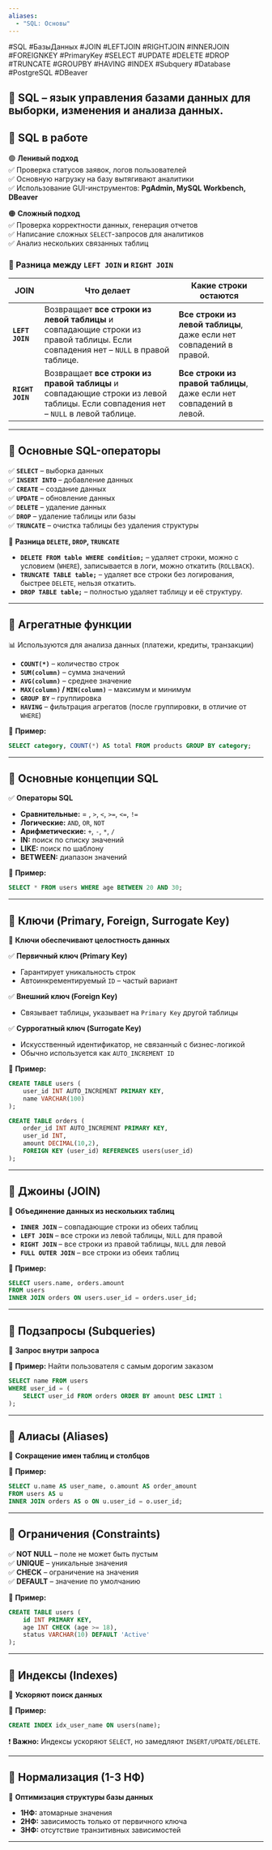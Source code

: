 ```yaml
---
aliases:
  - "SQL: Основы"
---
```

#SQL #БазыДанных #JOIN #LEFTJOIN #RIGHTJOIN #INNERJOIN #FOREIGNKEY #PrimaryKey #SELECT #UPDATE #DELETE #DROP #TRUNCATE #GROUPBY #HAVING #INDEX #Subquery #Database #PostgreSQL #DBeaver
## 📌 **SQL** – язык управления базами данных для выборки, изменения и анализа данных.

## 🔹 **SQL в работе**

🟢 **Ленивый подход**  
✅ Проверка статусов заявок, логов пользователей  
✅ Основную нагрузку на базу вытягивают аналитики  
✅ Использование GUI-инструментов: **PgAdmin, MySQL Workbench, DBeaver**

🟠 **Сложный подход**  
✅ Проверка корректности данных, генерация отчетов  
✅ Написание сложных `SELECT`-запросов для аналитиков  
✅ Анализ нескольких связанных таблиц


### **🔹 Разница между `LEFT JOIN` и `RIGHT JOIN`**

| **JOIN**         | **Что делает**                                                                                                                    | **Какие строки остаются**                                           |
| ---------------- | --------------------------------------------------------------------------------------------------------------------------------- | ------------------------------------------------------------------- |
| **`LEFT JOIN`**  | Возвращает **все строки из левой таблицы** и совпадающие строки из правой таблицы. Если совпадения нет – `NULL` в правой таблице. | **Все строки из левой таблицы**, даже если нет совпадений в правой. |
| **`RIGHT JOIN`** | Возвращает **все строки из правой таблицы** и совпадающие строки из левой таблицы. Если совпадения нет – `NULL` в левой таблице.  | **Все строки из правой таблицы**, даже если нет совпадений в левой. |


---

## 🔹 **Основные SQL-операторы**

✅ **`SELECT`** – выборка данных  
✅ **`INSERT INTO`** – добавление данных  
✅ **`CREATE`** – создание данных  
✅ **`UPDATE`** – обновление данных  
✅ **`DELETE`** – удаление данных  
✅ **`DROP`** – удаление таблицы или базы  
✅ **`TRUNCATE`** – очистка таблицы без удаления структуры

📌 **Разница `DELETE`, `DROP`, `TRUNCATE`**

- **`DELETE FROM table WHERE condition;`** – удаляет строки, можно с условием (`WHERE`), записывается в логи, можно откатить (`ROLLBACK`).
- **`TRUNCATE TABLE table;`** – удаляет все строки без логирования, быстрее `DELETE`, нельзя откатить.
- **`DROP TABLE table;`** – полностью удаляет таблицу и её структуру.

---

## 🔹 **Агрегатные функции**

📊 Используются для анализа данных (платежи, кредиты, транзакции)

- **`COUNT(*)`** – количество строк
- **`SUM(column)`** – сумма значений
- **`AVG(column)`** – среднее значение
- **`MAX(column)` / `MIN(column)`** – максимум и минимум
- **`GROUP BY`** – группировка
- **`HAVING`** – фильтрация агрегатов (после группировки, в отличие от `WHERE`)

📌 **Пример:**

```sql
SELECT category, COUNT(*) AS total FROM products GROUP BY category;
```

---

## 🔹 **Основные концепции SQL**

✅ **Операторы SQL**

- **Сравнительные:** = , `>`, `<`, `>=`, `<=`, `!=`
- **Логические:** `AND`, `OR`, `NOT`
- **Арифметические:** `+`, `-`, `*`, `/`
- **IN:** поиск по списку значений
- **LIKE:** поиск по шаблону
- **BETWEEN:** диапазон значений

📌 **Пример:**

```sql
SELECT * FROM users WHERE age BETWEEN 20 AND 30;
```

---

## 🔹 **Ключи (Primary, Foreign, Surrogate Key)**

📌 **Ключи обеспечивают целостность данных**

✅ **Первичный ключ (Primary Key)**

- Гарантирует уникальность строк
- Автоинкрементируемый `ID` – частый вариант

✅ **Внешний ключ (Foreign Key)**

- Связывает таблицы, указывает на `Primary Key` другой таблицы

✅ **Суррогатный ключ (Surrogate Key)**

- Искусственный идентификатор, не связанный с бизнес-логикой
- Обычно используется как `AUTO_INCREMENT ID`

📌 **Пример:**

```sql
CREATE TABLE users (
    user_id INT AUTO_INCREMENT PRIMARY KEY,
    name VARCHAR(100)
);

CREATE TABLE orders (
    order_id INT AUTO_INCREMENT PRIMARY KEY,
    user_id INT,
    amount DECIMAL(10,2),
    FOREIGN KEY (user_id) REFERENCES users(user_id)
);
```

---

## 🔹 **Джоины (JOIN)**

📌 **Объединение данных из нескольких таблиц**

- **`INNER JOIN`** – совпадающие строки из обеих таблиц
- **`LEFT JOIN`** – все строки из левой таблицы, `NULL` для правой
- **`RIGHT JOIN`** – все строки из правой таблицы, `NULL` для левой
- **`FULL OUTER JOIN`** – все строки из обеих таблиц

📌 **Пример:**

```sql
SELECT users.name, orders.amount
FROM users
INNER JOIN orders ON users.user_id = orders.user_id;
```

---

## 🔹 **Подзапросы (Subqueries)**

📌 **Запрос внутри запроса**

🔹 **Пример:** Найти пользователя с самым дорогим заказом

```sql
SELECT name FROM users
WHERE user_id = (
    SELECT user_id FROM orders ORDER BY amount DESC LIMIT 1
);
```

---

## 🔹 **Алиасы (Aliases)**

📌 **Сокращение имен таблиц и столбцов**

🔹 **Пример:**

```sql
SELECT u.name AS user_name, o.amount AS order_amount
FROM users AS u
INNER JOIN orders AS o ON u.user_id = o.user_id;
```

---

## 🔹 **Ограничения (Constraints)**

✅ **NOT NULL** – поле не может быть пустым  
✅ **UNIQUE** – уникальные значения  
✅ **CHECK** – ограничение на значения  
✅ **DEFAULT** – значение по умолчанию

📌 **Пример:**

```sql
CREATE TABLE users (
    id INT PRIMARY KEY,
    age INT CHECK (age >= 18),
    status VARCHAR(10) DEFAULT 'Active'
);
```

---

## 🔹 **Индексы (Indexes)**

📌 **Ускоряют поиск данных**

🔹 **Пример:**

```sql
CREATE INDEX idx_user_name ON users(name);
```

❗ **Важно:** Индексы ускоряют `SELECT`, но замедляют `INSERT/UPDATE/DELETE`.

---

## 🔹 **Нормализация (1-3 НФ)**

📌 **Оптимизация структуры базы данных**

- **1НФ:** атомарные значения
- **2НФ:** зависимость только от первичного ключа
- **3НФ:** отсутствие транзитивных зависимостей

---
